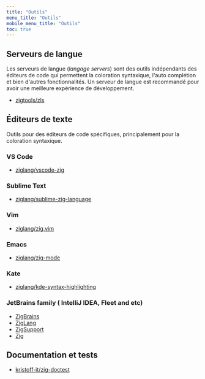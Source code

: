 ```yaml
---
title: "Outils"
menu_title: "Outils"
mobile_menu_title: "Outils"
toc: true
---
```


## Serveurs de langue
Les serveurs de langue (*langage servers*) sont des outils indépendants des éditeurs de code qui permettent la coloration syntaxique, l'auto complétion et bien d'autres fonctionnalités.
Un serveur de langue est recommandé pour avoir une meilleure expérience de développement.

- [zigtools/zls](https://github.com/zigtools/zls)

## Éditeurs de texte
Outils pour des éditeurs de code spécifiques, principalement pour la coloration syntaxique.

### VS Code
- [ziglang/vscode-zig](https://github.com/ziglang/vscode-zig)

### Sublime Text
- [ziglang/sublime-zig-language](https://github.com/ziglang/sublime-zig-language)

### Vim
- [ziglang/zig.vim](https://github.com/ziglang/zig.vim)

### Emacs
- [ziglang/zig-mode](https://github.com/ziglang/zig-mode)

### Kate
- [ziglang/kde-syntax-highlighting](https://github.com/ziglang/kde-syntax-highlighting)

### JetBrains family ( IntelliJ IDEA, Fleet and etc)
- [ZigBrains](https://plugins.jetbrains.com/plugin/22456-zigbrains)
- [ZigLang](https://plugins.jetbrains.com/plugin/17143-ziglang)
- [ZigSupport](https://plugins.jetbrains.com/plugin/18062-zig-support)
- [Zig](https://plugins.jetbrains.com/plugin/10560-zig)

## Documentation et tests
- [kristoff-it/zig-doctest](https://github.com/kristoff-it/zig-doctest)

